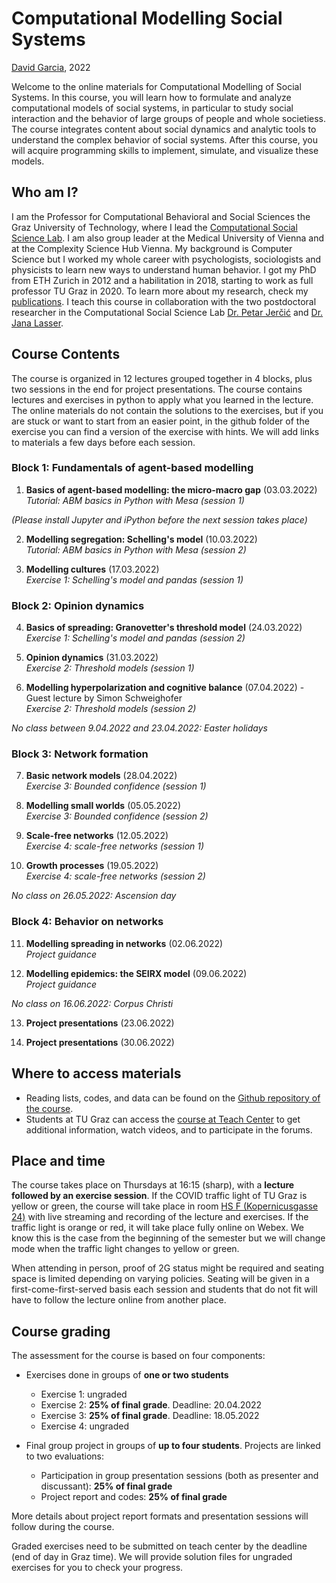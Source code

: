 # Computational Modelling Social Systems
[David Garcia](http://dgarcia.eu), 2022

Welcome to the online materials for Computational Modelling of Social Systems. 
In this course, you will learn how to formulate and analyze computational models of social systems, in particular to study social interaction and the behavior of large groups of people and whole societiess. The course integrates content about social dynamics and analytic tools to understand the complex behavior of social systems. After this course, you will acquire programming skills to implement, simulate, and visualize these models.

## Who am I?

I am the Professor for Computational Behavioral and Social Sciences the Graz University of Technology, where I lead the [Computational Social Science Lab](http://www.csslab.at). I am also group leader at the Medical University of Vienna and at the Complexity Science Hub Vienna. My background is Computer Science but I worked my whole career with psychologists, sociologists and physicists to learn new ways to understand human behavior. I got my PhD from ETH Zurich in 2012 and a habilitation in 2018, starting to work as full professor TU Graz in 2020. To learn more about my research, check my [publications](https://dgarcia.eu/full-publication-list/). I teach this course in collaboration with the two postdoctoral researcher in the Computational Social Science Lab [Dr. Petar Jerčić](https://petarjercic.com/) and [Dr. Jana Lasser](https://janalasser.at/).

## Course Contents
The course is organized in 12 lectures grouped together in 4 blocks, plus two sessions in the end for project presentations. The course contains lectures and exercises in python to apply what you learned in the lecture. The online materials do not contain the solutions to the exercises, but if you are stuck or want to start from an easier point, in the github folder of the exercise you can find a version of the exercise with hints. We will add links to materials a few days before each session.

### Block 1: Fundamentals of agent-based modelling

1. **Basics of agent-based modelling: the micro-macro gap**  (03.03.2022)  
*Tutorial: ABM basics in Python with Mesa (session 1)*

*(Please install Jupyter and iPython before the next session takes place)*

2. **Modelling segregation: Schelling's model**  (10.03.2022)  
*Tutorial: ABM basics in Python with Mesa (session 2)*

3. **Modelling cultures**  (17.03.2022)  
*Exercise 1: Schelling's model and pandas (session 1)*


### Block 2: Opinion dynamics

4. **Basics of spreading: Granovetter's threshold model**  (24.03.2022)  
*Exercise 1: Schelling's model and pandas (session 2)*

5. **Opinion dynamics**  (31.03.2022)  
*Exercise 2: Threshold models (session 1)*

6. **Modelling hyperpolarization and cognitive balance**  (07.04.2022) - Guest lecture by Simon Schweighofer    
*Exercise 2: Threshold models (session 2)*

*No class between 9.04.2022 and 23.04.2022: Easter holidays*

### Block 3: Network formation

7. **Basic network models**  (28.04.2022)  
*Exercise 3: Bounded confidence (session 1)*

8. **Modelling small worlds**  (05.05.2022)  
*Exercise 3: Bounded confidence (session 2)*

9. **Scale-free networks**  (12.05.2022)  
*Exercise 4: scale-free networks (session 1)*

10. **Growth processes**  (19.05.2022)  
*Exercise 4: scale-free networks (session 2)*

*No class on 26.05.2022: Ascension day*

### Block 4: Behavior on networks

11. **Modelling spreading in networks**  (02.06.2022)   
*Project guidance*  

12. **Modelling epidemics: the SEIRX model** (09.06.2022)  
*Project guidance*  

*No class on 16.06.2022: Corpus Christi*

13. **Project presentations**  (23.06.2022)

14. **Project presentations**  (30.06.2022)

## Where to access materials

- Reading lists, codes, and data can be found on the [Github repository of the course](https://github.com/dgarcia-eu/ComputationalModellingSocialSystems).
- Students at TU Graz can access the [course at Teach Center](https://tc.tugraz.at/main/enrol/index.php?id=4384) to get additional information, watch videos, and to participate in the forums.


## Place and time

The course takes place on Thursdays at 16:15 (sharp), with a **lecture followed by an exercise session**. If the COVID traffic light of TU Graz is yellow or green, the course will take place in room [HS F (Kopernicusgasse 24)](https://online.tugraz.at/tug_online/ris.ris?pOrgNr=37&pQuellGeogrBTypNr=5&pZielGeogrBTypNr=5&pZielGeogrBerNr=350003&pRaumNr=568&pActionFlag=A&pShowEinzelraum=J) with live streaming and recording of the lecture and exercises. If the traffic light is orange or red, it will take place fully online on Webex. We know this is the case from the beginning of the semester but we will change mode when the traffic light changes to yellow or green.

When attending in person, proof of 2G status might be required and seating space is limited depending on varying policies. Seating will be given in a first-come-first-served basis each session and students that do not fit will have to follow the lecture online from another place.


## Course grading

The assessment for the course is based on four components:

- Exercises done in groups of **one or two students**
  - Exercise 1: ungraded
  - Exercise 2: **25% of final grade**. Deadline: 20.04.2022
  - Exercise 3: **25% of final grade**. Deadline: 18.05.2022
  - Exercise 4: ungraded
  
- Final group project in groups of **up to four students**. Projects are linked to two evaluations:
  - Participation in group presentation sessions (both as presenter and discussant): **25% of final grade**
  - Project report and codes: **25% of final grade**

More details about project report formats and presentation sessions will follow during the course.

Graded exercises need to be submitted on teach center by the deadline (end of day in Graz time). We will provide solution files for ungraded exercises for you to check your progress.
